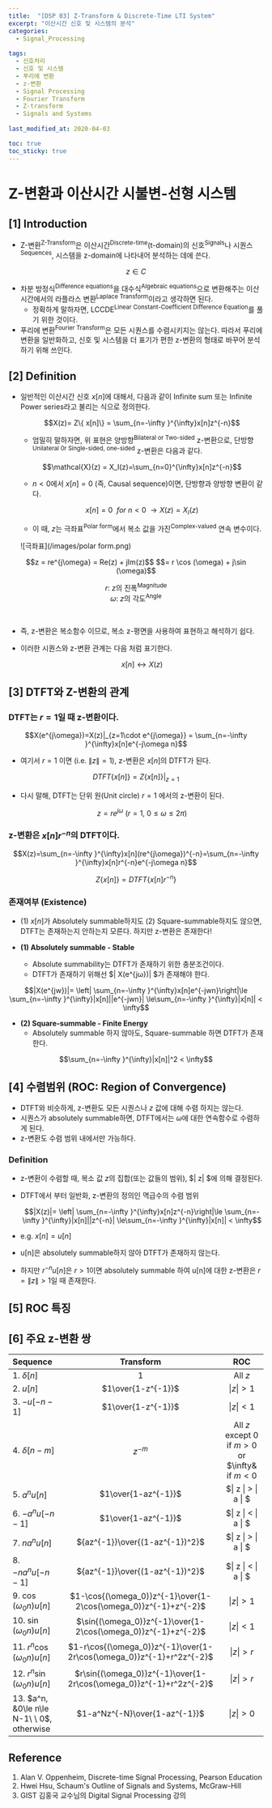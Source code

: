 ```yaml
---
title:  "[DSP 03] Z-Transform & Discrete-Time LTI System"
excerpt: "이산시간 신호 및 시스템의 분석"
categories:
  - Signal_Processing
  
tags:
  - 신호처리
  - 신호 및 시스템
  - 푸리에 변환
  - z-변환
  - Signal Processing
  - Fourier Transform
  - Z-transform
  - Signals and Systems
  
last_modified_at: 2020-04-03

toc: true
toc_sticky: true
---
```


# Z-변환과 이산시간 시불변-선형 시스템

## [1] Introduction

- Z-변환<sup>Z-Transform</sup>은 이산시간<sup>Discrete-time</sup>(t-domain)의 신호<sup>Signals</sup>나 시퀀스<sup>Sequences</sup>, 시스템을 z-domain에 나타내어 분석하는 데에 쓴다.

$$z \in C$$

- 차분 방정식<sup>Difference equations</sup>을 대수식<sup>Algebraic equations</sup>으로 변환해주는 이산시간에서의 라플라스 변환<sup>Laplace Transform</sup>이라고 생각하면 된다.
    - 정확하게 말하자면, LCCDE<sup>Linear Constant-Coefficient Difference Equation</sup>를 풀기 위한 것이다.
- 푸리에 변환<sup>Fourier Transform</sup>은 모든 시퀀스를 수렴시키지는 않는다. 따라서 푸리에 변환을 일반화하고, 신호 및 시스템을 더 표기가 편한 z-변환의 형태로 바꾸어 분석하기 위해 쓰인다.


## [2] Definition

- 일반적인 이산시간 신호 $x[n]$에 대해서, 다음과 같이 Infinite sum 또는 Infinite Power series라고 불리는 식으로 정의한다.

    $$X(z)= Z\{ x[n]\} = \sum_{n=-\infty }^{\infty}x[n]z^{-n}$$

    - 엄밀히 말하자면, 위 표현은 양방향<sup>Bilateral or Two-sided</sup> z-변환으로, 단방향<sup>Unilateral 0r Single-sided, one-sided</sup> z-변환은 다음과 같다.

    $$\mathcal{X}(z) = X_I(z)=\sum_{n=0}^{\infty}x[n]z^{-n}$$

    - $n<0$에서 $x[n] = 0$ (즉, Causal sequence)이면, 단방향과 양방향 변환이 같다.  
    
    $$x[n] = 0\ \ for\ n<0\ \rightarrow X(z) = X_I(z)$$

    - 이 때, $z$는 극좌표<sup>Polar form</sup>에서 복소 값을 가진<sup>Complex-valued</sup> 연속 변수이다.

    ![극좌표](/images/polar form.png)  
  
<center>
$$z = re^{j\omega} = Re(z) + jIm(z)$$
$$= r \cos (\omega) + j\sin (\omega)$$  
  
$r$: $z$의 진폭<sup>Magnitude</sup><br>
$ω$: $z$의 각도<sup>Angle</sup> </center> <br>

- 즉, z-변환은 복소함수 이므로, 복소 z-평면을 사용하여 표현하고 해석하기 쉽다.
- 이러한 시퀀스와 z-변환 관계는 다음 처럼 표기한다.

    $$x[n] \leftrightarrow X(z)$$

## [3] DTFT와 Z-변환의 관계

### DTFT는 $r=1$일 때 z-변환이다.

$$X(e^{j\omega})=X(z)|_{z=1\cdot e^{j\omega}} = \sum_{n=-\infty }^{\infty}x[n]e^{-j\omega n}$$  

- 여기서 $r=1$ 이면 (i.e. $\| z \| =1$), z-변환은 $x[n]$의 DTFT가 된다.

$$DTFT\{x[n]\} = Z\{x[n]\} |_{z=1}$$

- 다시 말해, DTFT는 단위 원(Unit circle) $r = 1$ 에서의 z-변환이 된다.

    $$z = re^{j\omega}\ (r=1, \ 0 \le \omega \le 2\pi)$$

### z-변환은 $x[n]r^{-n}$의 DTFT이다.

$$X(z)=\sum_{n=-\infty }^{\infty}x[n](re^{j\omega})^{-n}=\sum_{n=-\infty }^{\infty}x[n]r^{-n}e^{-j\omega n}$$

$$Z\{x[n]\} = DTFT\{x[n]r^{-n}\}$$
    

### 존재여부 (Existence)

- (1) $x[n]$가 Absolutely summable하지도 (2) Square-summable하지도 않으면, DTFT는 존재하는지 안하는지 모른다. 하지만 z-변환은 존재한다!

- **(1) Absolutely summable - Stable**
    - Absolute summability는 DTFT가 존재하기 위한 충분조건이다.
    - DTFT가 존재하기 위해선 $\| X(e^{jω})\| $가 존재해야 한다.

$$|X(e^{jw})|= \left| \sum_{n=-\infty }^{\infty}x[n]e^{-jwn}\right|\le \sum_{n=-\infty }^{\infty}|x[n]||e^{-jwn}| \le\sum_{n=-\infty }^{\infty}|x[n]| < \infty$$

- **(2) Square-summable - Finite Energy**
    - Absolutely summable 하지 않아도, Square-summable 하면 DTFT가 존재한다.

$$\sum_{n=-\infty }^{\infty}|x[n]|^2 < \infty$$

## [4] 수렴범위 (ROC: Region of Convergence)

- DTFT와 비슷하게, z-변환도 모든 시퀀스나 $z$ 값에 대해 수렴 하지는 않는다.
- 시퀀스가 absolutely summable하면, DTFT에서는 $ω$에 대한 연속함수로 수렴하게 된다.
- z-변환도 수렴 범위 내에서만 가능하다.

### Definition

- z-변환이 수렴할 때, 복소 값 $z$의 집합(또는 값들의 범위), $\| z\| $에 의해 결정된다.
- DTFT에서 부터 일반화, z-변환의 정의인 멱급수의 수렴 범위

    $$|X(z)|= \left| \sum_{n=-\infty }^{\infty}x[n]z^{-n}\right|\le \sum_{n=-\infty }^{\infty}|x[n]||z^{-n}| \le\sum_{n=-\infty }^{\infty}|x[n]| < \infty$$

- e.g. $x[n] = u[n]$
- u[n]은 absolutely summable하지 않아 DTFT가 존재하지 않는다.
- 하지만 $r^{-n}u[n]$은 $r>1$이면 absolutely summable 하여 u[n]에 대한 z-변환은 $r =\| z \| > 1$일 때 존재한다.


## [5] ROC 특징

## [6] 주요 z-변환 쌍


| Sequence            | Transform        | ROC |
|:--------------------|:-----------------:|:---------:|
| 1. $\delta [n]$     | $1$                 |All $z$|
| 2. $u[n]$           | $1\over{1-z^{-1}}$|$\| z \| > 1$|
| 3. $-u[-n-1]$       | $1\over{1-z^{-1}}$|$\| z \| < 1$|
| 4. $\delta [n-m]$   | $z^{-m}$ | All $z$ except $0$ if $m>0$ or $\infty& if $m<0$ |
| 5. $a^{n}u[n]$      | $1\over{1-az^{-1}}$|$\| z \| > \| a \| $|
| 6. $-a^{n}u[-n-1]$  | $1\over{1-az^{-1}}$|$\| z \| < \| a \| $|
| 7. $na^{n}u[n]$     | ${az^{-1}}\over{(1-az^{-1})^2}$|$\| z \| > \| a \| $|
| 8. $-na^{n}u[-n-1]$ | ${az^{-1}}\over{(1-az^{-1})^2}$|$\| z \| < \| a \| $|
| 9. $\cos{(\omega_0 n)}u[n]$    | $1-\cos{(\omega_0)}z^{-1}\over{1-2\cos(\omega_0)}z^{-1}+z^{-2}$ | $\| z\| >1$|
|10. $\sin{(\omega_0 n)}u[n]$    | $\sin{(\omega_0)}z^{-1}\over{1-2\cos(\omega_0)}z^{-1}+z^{-2}$ | $\| z\| <1$|
|11. $r^n\cos{(\omega_0 n)}u[n]$ | $1-r\cos{(\omega_0)}z^{-1}\over{1-2r\cos(\omega_0)}z^{-1}+r^2z^{-2}$ | $\| z\| >r$|
|12. $r^n\sin{(\omega_0 n)}u[n]$ | $r\sin{(\omega_0)}z^{-1}\over{1-2r\cos(\omega_0)}z^{-1}+r^2z^{-2}$ | $\| z\| >r$|
|13. $a^n, &0\le n\le N-1\ \ 0$, otherwise | $1-a^Nz^{-N}\over{1-az^{-1}}$ | $\| z\| >0$ |

## Reference

1. Alan V. Oppenheim, Discrete-time Signal Processing, Pearson Education
2. Hwei Hsu, Schaum's Outline of Signals and Systems, McGraw-Hill
3. GIST 김홍국 교수님의 Digital Signal Processing 강의
